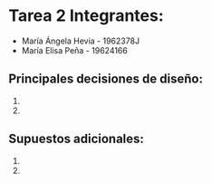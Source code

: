 # Tarea 2 Integrantes:
- María Ángela Hevia - 1962378J
- María Elisa Peña   - 19624166


## Principales decisiones de diseño:
1. 
2. 

## Supuestos adicionales:
1. 
2. 
